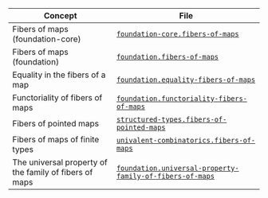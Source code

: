 | Concept                                                                  | File                                                                                                                  |
| ------------------------------------------------------------------------ | --------------------------------------------------------------------------------------------------------------------- |
| Fibers of maps (foundation-core)                                         | [`foundation-core.fibers-of-maps`](foundation-core.fibers-of-maps.md)                                                 |
| Fibers of maps (foundation)                                              | [`foundation.fibers-of-maps`](foundation.fibers-of-maps.md)                                                           |
| Equality in the fibers of a map                                          | [`foundation.equality-fibers-of-maps`](foundation.equality-fibers-of-maps.md)                                         |
| Functoriality of fibers of maps                                          | [`foundation.functoriality-fibers-of-maps`](foundation.functoriality-fibers-of-maps.md)                               |
| Fibers of pointed maps                                                   | [`structured-types.fibers-of-pointed-maps`](structured-types.fibers-of-pointed-maps.md)                               |
| Fibers of maps of finite types                                           | [`univalent-combinatorics.fibers-of-maps`](univalent-combinatorics.fibers-of-maps.md)                                 |
| The universal property of the family of fibers of maps                   | [`foundation.universal-property-family-of-fibers-of-maps`](foundation.universal-property-family-of-fibers-of-maps.md) |
